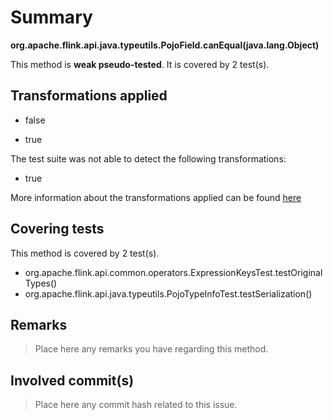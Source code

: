 # Summary
**org.apache.flink.api.java.typeutils.PojoField.canEqual(java.lang.Object)**

This method is **weak pseudo-tested**.
It is covered by 2 test(s). 


## Transformations applied

- false

- true


The test suite was not able to detect the following transformations:
 * true 


More information about the transformations applied can be found [here](https://github.com/STAMP-project/pitest-descartes)

## Covering tests
This method is covered by 2 test(s).
* org.apache.flink.api.common.operators.ExpressionKeysTest.testOriginalTypes()
* org.apache.flink.api.java.typeutils.PojoTypeInfoTest.testSerialization()


## Remarks
> Place here any remarks you have regarding this method.

## Involved commit(s)

> Place here any commit hash related to this issue.
